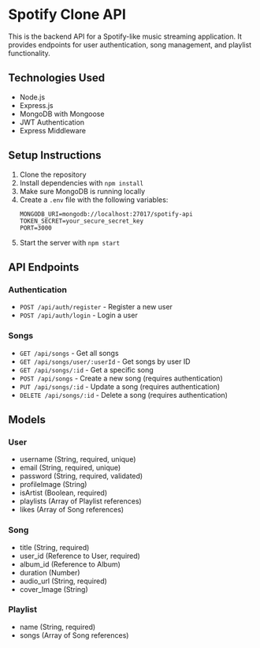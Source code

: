 # Spotify Clone API

This is the backend API for a Spotify-like music streaming application. It provides endpoints for user authentication, song management, and playlist functionality.

## Technologies Used

- Node.js
- Express.js
- MongoDB with Mongoose
- JWT Authentication
- Express Middleware

## Setup Instructions

1. Clone the repository
2. Install dependencies with `npm install`
3. Make sure MongoDB is running locally
4. Create a `.env` file with the following variables:
   ```
   MONGODB_URI=mongodb://localhost:27017/spotify-api
   TOKEN_SECRET=your_secure_secret_key
   PORT=3000
   ```
5. Start the server with `npm start`

## API Endpoints

### Authentication
- `POST /api/auth/register` - Register a new user
- `POST /api/auth/login` - Login a user

### Songs
- `GET /api/songs` - Get all songs
- `GET /api/songs/user/:userId` - Get songs by user ID
- `GET /api/songs/:id` - Get a specific song
- `POST /api/songs` - Create a new song (requires authentication)
- `PUT /api/songs/:id` - Update a song (requires authentication)
- `DELETE /api/songs/:id` - Delete a song (requires authentication)

## Models

### User
- username (String, required, unique)
- email (String, required, unique)
- password (String, required, validated)
- profileImage (String)
- isArtist (Boolean, required)
- playlists (Array of Playlist references)
- likes (Array of Song references)

### Song
- title (String, required)
- user_id (Reference to User, required)
- album_id (Reference to Album)
- duration (Number)
- audio_url (String, required)
- cover_Image (String)

### Playlist
- name (String, required)
- songs (Array of Song references)
